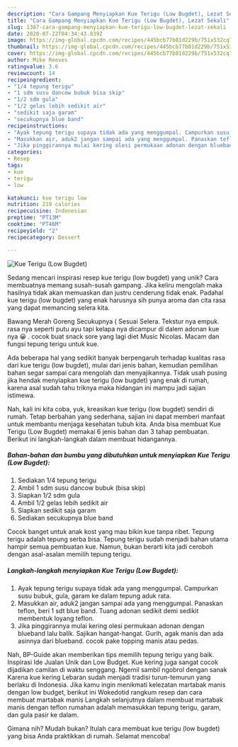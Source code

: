 ```yaml
---
description: "Cara Gampang Menyiapkan Kue Terigu (Low Bugdet), Lezat Sekali"
title: "Cara Gampang Menyiapkan Kue Terigu (Low Bugdet), Lezat Sekali"
slug: 1387-cara-gampang-menyiapkan-kue-terigu-low-bugdet-lezat-sekali
date: 2020-07-22T04:34:43.839Z
image: https://img-global.cpcdn.com/recipes/445bcb77b81d229b/751x532cq70/kue-terigu-low-bugdet-foto-resep-utama.jpg
thumbnail: https://img-global.cpcdn.com/recipes/445bcb77b81d229b/751x532cq70/kue-terigu-low-bugdet-foto-resep-utama.jpg
cover: https://img-global.cpcdn.com/recipes/445bcb77b81d229b/751x532cq70/kue-terigu-low-bugdet-foto-resep-utama.jpg
author: Mike Reeves
ratingvalue: 3.6
reviewcount: 14
recipeingredient:
- "1/4 tepung terigu"
- "1 sdm susu dancow bubuk bisa skip"
- "1/2 sdm gula"
- "1/2 gelas lebih sedikit air"
- "sedikit saja garam"
- "secukupnya blue band"
recipeinstructions:
- "Ayak tepung terigu supaya tidak ada yang menggumpal. Campurkan susu bubuk, gula, garam ke dalam tepung aduk rata."
- "Masukkan air, aduk2 jangan sampai ada yang menggumpal. Panaskan teflon, beri 1 sdt blue band. Tuang adonan sedikit demi sedikit membentuk loyang teflon."
- "Jika pinggirannya mulai kering olesi permukaan adonan dengan blueband lalu balik. Sajikan hangat-hangat. Gurih, agak manis dan ada asinnya dari blueband. cocok pake topping manis atau pedas."
categories:
- Resep
tags:
- kue
- terigu
- low

katakunci: kue terigu low 
nutrition: 219 calories
recipecuisine: Indonesian
preptime: "PT13M"
cooktime: "PT46M"
recipeyield: "2"
recipecategory: Dessert

---
```



![Kue Terigu (Low Bugdet)](https://img-global.cpcdn.com/recipes/445bcb77b81d229b/751x532cq70/kue-terigu-low-bugdet-foto-resep-utama.jpg)

Sedang mencari inspirasi resep kue terigu (low bugdet) yang unik? Cara membuatnya memang susah-susah gampang. Jika keliru mengolah maka hasilnya tidak akan memuaskan dan justru cenderung tidak enak. Padahal kue terigu (low bugdet) yang enak harusnya sih punya aroma dan cita rasa yang dapat memancing selera kita.

Bawang Merah Goreng Secukupnya ( Sesuai Selera. Tekstur nya empuk. rasa nya seperti putu ayu tapi kelapa nya dicampur di dalem adonan kue nya 😀 . cocok buat snack sore yang lagi diet Music Nicolas. Macam dan fungsi tepung terigu untuk kue.

Ada beberapa hal yang sedikit banyak berpengaruh terhadap kualitas rasa dari kue terigu (low bugdet), mulai dari jenis bahan, kemudian pemilihan bahan segar sampai cara mengolah dan menyajikannya. Tidak usah pusing jika hendak menyiapkan kue terigu (low bugdet) yang enak di rumah, karena asal sudah tahu triknya maka hidangan ini mampu jadi sajian istimewa.


Nah, kali ini kita coba, yuk, kreasikan kue terigu (low bugdet) sendiri di rumah. Tetap berbahan yang sederhana, sajian ini dapat memberi manfaat untuk membantu menjaga kesehatan tubuh kita. Anda bisa membuat Kue Terigu (Low Bugdet) memakai 6 jenis bahan dan 3 tahap pembuatan. Berikut ini langkah-langkah dalam membuat hidangannya.

<!--inarticleads1-->

##### Bahan-bahan dan bumbu yang dibutuhkan untuk menyiapkan Kue Terigu (Low Bugdet):

1. Sediakan 1/4 tepung terigu
1. Ambil 1 sdm susu dancow bubuk (bisa skip)
1. Siapkan 1/2 sdm gula
1. Ambil 1/2 gelas lebih sedikit air
1. Siapkan sedikit saja garam
1. Sediakan secukupnya blue band


Cocok banget untuk anak kost yang mau bikin kue tanpa ribet. Tepung terigu adalah tepung serba bisa. Tepung terigu sudah menjadi bahan utama hampir semua pembuatan kue. Namun, bukan berarti kita jadi ceroboh dengan asal-asalan memilih tepung terigu. 

<!--inarticleads2-->

##### Langkah-langkah menyiapkan Kue Terigu (Low Bugdet):

1. Ayak tepung terigu supaya tidak ada yang menggumpal. Campurkan susu bubuk, gula, garam ke dalam tepung aduk rata.
1. Masukkan air, aduk2 jangan sampai ada yang menggumpal. Panaskan teflon, beri 1 sdt blue band. Tuang adonan sedikit demi sedikit membentuk loyang teflon.
1. Jika pinggirannya mulai kering olesi permukaan adonan dengan blueband lalu balik. Sajikan hangat-hangat. Gurih, agak manis dan ada asinnya dari blueband. cocok pake topping manis atau pedas.


Nah, BP-Guide akan memberikan tips memilih tepung terigu yang baik. Inspirasi Ide Jualan Unik dan Low Budget. Kue kering juga sangat cocok dijadikan camilan di waktu senggang. Ngemil sambil ngobrol dengan sanak Karena kue kering Lebaran sudah menjadi tradisi turun-temurun yang berlaku di Indonesia. Jika kamu ingin menikmati kelezatan martabak manis dengan low budget, berikut ini Wokedotid rangkum resep dan cara membuat martabak manis Langkah selanjutnya dalam membuat martabak manis dengan teflon rumahan adalah memasukkan tepung terigu, garam, dan gula pasir ke dalam. 

Gimana nih? Mudah bukan? Itulah cara membuat kue terigu (low bugdet) yang bisa Anda praktikkan di rumah. Selamat mencoba!
